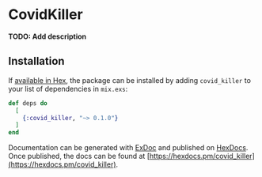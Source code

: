 # CovidKiller

**TODO: Add description**

## Installation

If [available in Hex](https://hex.pm/docs/publish), the package can be installed
by adding `covid_killer` to your list of dependencies in `mix.exs`:

```elixir
def deps do
  [
    {:covid_killer, "~> 0.1.0"}
  ]
end
```

Documentation can be generated with [ExDoc](https://github.com/elixir-lang/ex_doc)
and published on [HexDocs](https://hexdocs.pm). Once published, the docs can
be found at [https://hexdocs.pm/covid_killer](https://hexdocs.pm/covid_killer).

